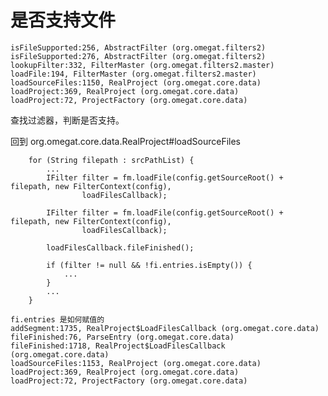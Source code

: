 # 是否支持文件
    isFileSupported:256, AbstractFilter (org.omegat.filters2)
    isFileSupported:276, AbstractFilter (org.omegat.filters2)
    lookupFilter:332, FilterMaster (org.omegat.filters2.master)
    loadFile:194, FilterMaster (org.omegat.filters2.master)
    loadSourceFiles:1150, RealProject (org.omegat.core.data)
    loadProject:369, RealProject (org.omegat.core.data)
    loadProject:72, ProjectFactory (org.omegat.core.data)

查找过滤器，判断是否支持。

回到 org.omegat.core.data.RealProject#loadSourceFiles
    
        for (String filepath : srcPathList) {
            ...
            IFilter filter = fm.loadFile(config.getSourceRoot() + filepath, new FilterContext(config),
                    loadFilesCallback);
            
            IFilter filter = fm.loadFile(config.getSourceRoot() + filepath, new FilterContext(config),
                    loadFilesCallback);

            loadFilesCallback.fileFinished();

            if (filter != null && !fi.entries.isEmpty()) {
                ...
            }
            ...
        }
        
    fi.entries 是如何赋值的
    addSegment:1735, RealProject$LoadFilesCallback (org.omegat.core.data)
    fileFinished:76, ParseEntry (org.omegat.core.data)
    fileFinished:1718, RealProject$LoadFilesCallback (org.omegat.core.data)
    loadSourceFiles:1153, RealProject (org.omegat.core.data)
    loadProject:369, RealProject (org.omegat.core.data)
    loadProject:72, ProjectFactory (org.omegat.core.data)
